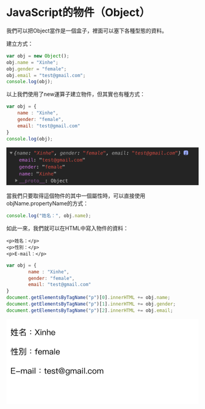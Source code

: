 # JavaScript的物件（Object）

我們可以把Object當作是一個盒子，裡面可以塞下各種型態的資料。

建立方式：

```javascript
var obj = new Object();
obj.name = "Xinhe";
obj.gender = "female";
obj.email = "test@gmail.com";
console.log(obj);
```

以上我們使用了new運算子建立物件，但其實也有種方式：

```javascript
var obj = {
    name : "Xinhe",
    gender: "female",
    email: "test@gmail.com"
}
console.log(obj);
```

![](../.gitbook/assets/image%20%2813%29.png)

當我們只要取得這個物件的其中一個屬性時，可以直接使用objName.propertyName的方式：

```javascript
console.log("姓名：", obj.name);
```

如此一來，我們就可以在HTML中寫入物件的資料：

```markup
<p>姓名：</p>
<p>性別：</p>
<p>E-mail：</p>
```

```javascript
var obj = {  
        name : "Xinhe",   
        gender: "female",   
        email: "test@gmail.com"
}
document.getElementsByTagName("p")[0].innerHTML += obj.name;
document.getElementsByTagName("p")[1].innerHTML += obj.gender;
document.getElementsByTagName("p")[2].innerHTML += obj.email;
```

![](../.gitbook/assets/image%20%2810%29.png)



